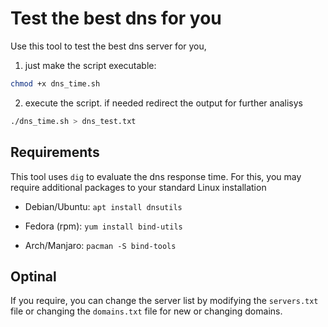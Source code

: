 # Test the best dns for you

Use this tool to test the best dns server for you, 

1. just make the script executable:

```bash
chmod +x dns_time.sh
```

2. execute the script. if needed redirect the output for further analisys

```bash
./dns_time.sh > dns_test.txt
```

## Requirements 

This tool uses `dig` to evaluate the dns response time. For this, you may require additional packages to your standard Linux installation

* Debian/Ubuntu:
`apt install dnsutils`

* Fedora (rpm):
`yum install bind-utils` 

* Arch/Manjaro:
`pacman -S bind-tools`

## Optinal
If you require, you can change the server list by modifying the `servers.txt` file or changing the `domains.txt` file for new or changing domains.